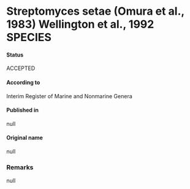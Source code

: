# Streptomyces setae (Omura et al., 1983) Wellington et al., 1992 SPECIES

#### Status
ACCEPTED

#### According to
Interim Register of Marine and Nonmarine Genera

#### Published in
null

#### Original name
null

### Remarks
null